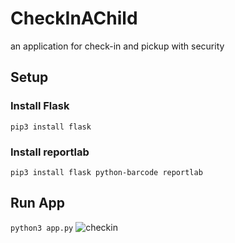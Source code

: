 # CheckInAChild
an application for check-in and pickup with security

## Setup 
### Install Flask
```pip3 install flask```
### Install reportlab
```pip3 install flask python-barcode reportlab```

## Run App
```python3 app.py```
![checkin](checkin.png)